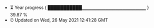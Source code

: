 - ⏳ Year progress { ███████████▁▁▁▁▁▁▁▁▁▁▁▁▁▁▁▁▁▁▁ } 39.87 %
- ⏰ Updated on Wed, 26 May 2021 12:41:28 GMT

